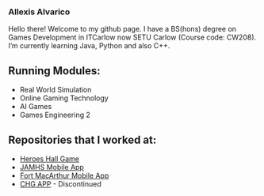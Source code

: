 ### Allexis Alvarico
Hello there! Welcome to my github page. I have a BS(hons) degree on Games Development in ITCarlow now SETU Carlow (Course code: CW208).
I’m currently learning Java, Python and also C++.
## Running Modules:
- Real World Simulation
- Online Gaming Technology
- AI Games
- Games Engineering 2

## Repositories that I worked at:
- [Heroes Hall Game](https://github.com/MichalKrzyzanowski/HH-Main)
- [JAMHS Mobile App](https://github.com/AllexisAlvarico/JAMHS_Flutter)
- [Fort MacArthur Mobile App](https://github.com/Richard-Fleming/Fort_MacArthur)
- [CHG APP](https://github.com/AllexisAlvarico/CHG_app) - Discontinued


<!--
**AllexisAlvarico/AllexisAlvarico** is a ✨ _special_ ✨ repository because its `README.md` (this file) appears on your GitHub profile.

Here are some ideas to get you started:

- 🔭 I’m currently working on ...
- 🌱 
- 👯 I’m looking to collaborate on ...
- 🤔 I’m looking for help with ...
- 💬 Ask me about ...
- 📫 How to reach me: ...
- 😄 Pronouns: ...
- ⚡ Fun fact: ...
-->
